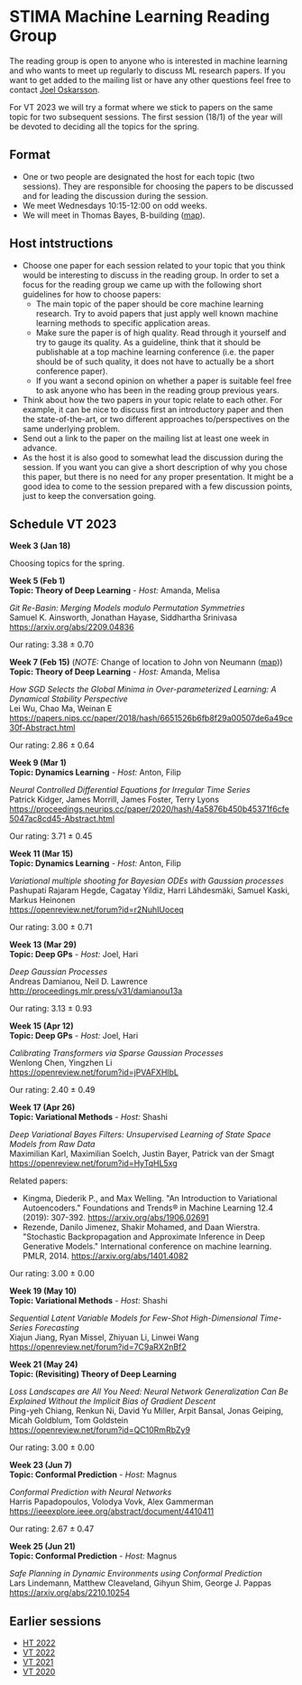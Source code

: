 # STIMA Machine Learning Reading Group
The reading group is open to anyone who is interested in machine learning and who wants to meet up regularly to discuss ML research papers.
If you want to get added to the mailing list or have any other questions feel free to contact [Joel Oskarsson](https://liu.se/en/employee/joeos82).

For VT 2023 we will try a format where we stick to papers on the same topic for two subsequent sessions. The first session (18/1) of the year will be devoted to deciding all the topics for the spring. 

## Format
* One or two people are designated the host for each topic (two sessions). They are responsible for choosing the papers to be discussed and for leading the discussion during the session.
* We meet Wednesdays 10:15-12:00 on odd weeks.
* We will meet in Thomas Bayes, B-building ([map](https://www.ida.liu.se/department/location/search.en.shtml?keyword=thomas+bayes)).

## Host intstructions
* Choose one paper for each session related to your topic that you think would be interesting to discuss in the reading group. In order to set a focus for the reading group we came up with the following short guidelines for how to choose papers:
  * The main topic of the paper should be core machine learning research. Try to avoid papers that just apply well known machine learning methods to specific application areas.
  * Make sure the paper is of high quality. Read through it yourself and try to gauge its quality. As a guideline, think that it should be publishable at a top machine learning conference (i.e. the paper should be of such quality, it does not have to actually be a short conference paper).
  * If you want a second opinion on whether a paper is suitable feel free to ask anyone who has been in the reading group previous years.
* Think about how the two papers in your topic relate to each other. For example, it can be nice to discuss first an introductory paper and then the state-of-the-art, or two different approaches to/perspectives on the same underlying problem. 
* Send out a link to the paper on the mailing list at least one week in advance.
* As the host it is also good to somewhat lead the discussion during the session. If you want you can give a short description of why you chose this paper, but there is no need for any proper presentation. It might be a good idea to come to the session prepared with a few discussion points, just to keep the conversation going.

## Schedule VT 2023

__Week 3 (Jan 18)__

Choosing topics for the spring.

__Week 5 (Feb 1)__
<br>
__Topic: Theory of Deep Learning__
_- Host:_ Amanda, Melisa

*Git Re-Basin: Merging Models modulo Permutation Symmetries*
<br>
Samuel K. Ainsworth, Jonathan Hayase, Siddhartha Srinivasa
<br>
https://arxiv.org/abs/2209.04836

Our rating: 3.38 ± 0.70

__Week 7 (Feb 15)__ (*NOTE:* Change of location to John von Neumann ([map](https://www.ida.liu.se/department/location/search.en.shtml?keyword=von+neumann)))
<br>
__Topic: Theory of Deep Learning__
_- Host:_ Amanda, Melisa

*How SGD Selects the Global Minima in Over-parameterized Learning: A Dynamical Stability Perspective*
<br>
Lei Wu, Chao Ma, Weinan E
<br>
https://papers.nips.cc/paper/2018/hash/6651526b6fb8f29a00507de6a49ce30f-Abstract.html

Our rating: 2.86 ± 0.64

__Week 9 (Mar 1)__
<br>
__Topic: Dynamics Learning__
_- Host:_ Anton, Filip

*Neural Controlled Differential Equations for Irregular Time Series*
<br>
Patrick Kidger, James Morrill, James Foster, Terry Lyons
<br>
https://proceedings.neurips.cc/paper/2020/hash/4a5876b450b45371f6cfe5047ac8cd45-Abstract.html

Our rating: 3.71 ± 0.45

__Week 11 (Mar 15)__
<br>
__Topic: Dynamics Learning__
_- Host:_ Anton, Filip

*Variational multiple shooting for Bayesian ODEs with Gaussian processes*
<br>
Pashupati Rajaram Hegde, Cagatay Yildiz, Harri Lähdesmäki, Samuel Kaski, Markus Heinonen
<br>
https://openreview.net/forum?id=r2NuhIUoceq

Our rating: 3.00 ± 0.71

__Week 13 (Mar 29)__
<br>
__Topic: Deep GPs__
_- Host:_ Joel, Hari

*Deep Gaussian Processes*
<br>
Andreas Damianou, Neil D. Lawrence
<br>
http://proceedings.mlr.press/v31/damianou13a

Our rating: 3.13 ± 0.93

__Week 15 (Apr 12)__
<br>
__Topic: Deep GPs__
_- Host:_ Joel, Hari

*Calibrating Transformers via Sparse Gaussian Processes*
<br>
Wenlong Chen, Yingzhen Li
<br>
https://openreview.net/forum?id=jPVAFXHlbL

Our rating: 2.40 ± 0.49

__Week 17 (Apr 26)__
<br>
__Topic: Variational Methods__
_- Host:_ Shashi

*Deep Variational Bayes Filters: Unsupervised Learning of State Space Models from Raw Data*
<br>
Maximilian Karl, Maximilian Soelch, Justin Bayer, Patrick van der Smagt
<br>
https://openreview.net/forum?id=HyTqHL5xg

Related papers:
* Kingma, Diederik P., and Max Welling. "An Introduction to Variational Autoencoders." Foundations and Trends® in Machine Learning 12.4 (2019): 307-392. https://arxiv.org/abs/1906.02691
* Rezende, Danilo Jimenez, Shakir Mohamed, and Daan Wierstra. "Stochastic Backpropagation and Approximate Inference in Deep Generative Models." International conference on machine learning. PMLR, 2014. https://arxiv.org/abs/1401.4082

Our rating: 3.00 ± 0.00

__Week 19 (May 10)__
<br>
__Topic: Variational Methods__
_- Host:_ Shashi

*Sequential Latent Variable Models for Few-Shot High-Dimensional Time-Series Forecasting*
<br>
Xiajun Jiang, Ryan Missel, Zhiyuan Li, Linwei Wang
<br>
https://openreview.net/forum?id=7C9aRX2nBf2

__Week 21 (May 24)__
<br>
__Topic: (Revisiting) Theory of Deep Learning__

*Loss Landscapes are All You Need: Neural Network Generalization Can Be Explained Without the Implicit Bias of Gradient Descent*
<br>
Ping-yeh Chiang, Renkun Ni, David Yu Miller, Arpit Bansal, Jonas Geiping, Micah Goldblum, Tom Goldstein
<br>
https://openreview.net/forum?id=QC10RmRbZy9

Our rating: 3.00 ± 0.00

__Week 23 (Jun 7)__
<br>
__Topic: Conformal Prediction__
_- Host:_ Magnus

*Conformal Prediction with Neural Networks*
<br>
Harris Papadopoulos, Volodya Vovk, Alex Gammerman
<br>
https://ieeexplore.ieee.org/abstract/document/4410411

Our rating: 2.67 ± 0.47

__Week 25 (Jun 21)__
<br>
__Topic: Conformal Prediction__
_- Host:_ Magnus

*Safe Planning in Dynamic Environments using Conformal Prediction*
<br>
Lars Lindemann, Matthew Cleaveland, Gihyun Shim, George J. Pappas
<br>
https://arxiv.org/abs/2210.10254

## Earlier sessions

* [HT 2022](archive/2022ht.md)
* [VT 2022](archive/2022vt.md)
* [VT 2021](archive/2021vt.md)
* [VT 2020](archive/2020vt.md)
